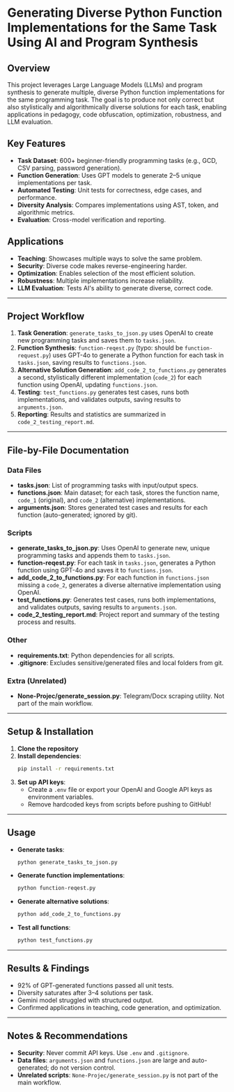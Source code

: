 # Generating Diverse Python Function Implementations for the Same Task Using AI and Program Synthesis

## Overview
This project leverages Large Language Models (LLMs) and program synthesis to generate multiple, diverse Python function implementations for the same programming task. The goal is to produce not only correct but also stylistically and algorithmically diverse solutions for each task, enabling applications in pedagogy, code obfuscation, optimization, robustness, and LLM evaluation.

## Key Features
- **Task Dataset**: 600+ beginner-friendly programming tasks (e.g., GCD, CSV parsing, password generation).
- **Function Generation**: Uses GPT models to generate 2–5 unique implementations per task.
- **Automated Testing**: Unit tests for correctness, edge cases, and performance.
- **Diversity Analysis**: Compares implementations using AST, token, and algorithmic metrics.
- **Evaluation**: Cross-model verification and reporting.

## Applications
- **Teaching**: Showcases multiple ways to solve the same problem.
- **Security**: Diverse code makes reverse-engineering harder.
- **Optimization**: Enables selection of the most efficient solution.
- **Robustness**: Multiple implementations increase reliability.
- **LLM Evaluation**: Tests AI's ability to generate diverse, correct code.

---

## Project Workflow
1. **Task Generation**: `generate_tasks_to_json.py` uses OpenAI to create new programming tasks and saves them to `tasks.json`.
2. **Function Synthesis**: `function-reqest.py` (typo: should be `function-request.py`) uses GPT-4o to generate a Python function for each task in `tasks.json`, saving results to `functions.json`.
3. **Alternative Solution Generation**: `add_code_2_to_functions.py` generates a second, stylistically different implementation (`code_2`) for each function using OpenAI, updating `functions.json`.
4. **Testing**: `test_functions.py` generates test cases, runs both implementations, and validates outputs, saving results to `arguments.json`.
5. **Reporting**: Results and statistics are summarized in `code_2_testing_report.md`.

---

## File-by-File Documentation

### Data Files
- **tasks.json**: List of programming tasks with input/output specs.
- **functions.json**: Main dataset; for each task, stores the function name, `code_1` (original), and `code_2` (alternative) implementations.
- **arguments.json**: Stores generated test cases and results for each function (auto-generated; ignored by git).

### Scripts
- **generate_tasks_to_json.py**: Uses OpenAI to generate new, unique programming tasks and appends them to `tasks.json`.
- **function-reqest.py**: For each task in `tasks.json`, generates a Python function using GPT-4o and saves it to `functions.json`.
- **add_code_2_to_functions.py**: For each function in `functions.json` missing a `code_2`, generates a diverse alternative implementation using OpenAI.
- **test_functions.py**: Generates test cases, runs both implementations, and validates outputs, saving results to `arguments.json`.
- **code_2_testing_report.md**: Project report and summary of the testing process and results.

### Other
- **requirements.txt**: Python dependencies for all scripts.
- **.gitignore**: Excludes sensitive/generated files and local folders from git.

### Extra (Unrelated)
- **None-Projec/generate_session.py**: Telegram/Docx scraping utility. Not part of the main workflow.

---

## Setup & Installation
1. **Clone the repository**
2. **Install dependencies**:
   ```bash
   pip install -r requirements.txt
   ```
3. **Set up API keys**:
   - Create a `.env` file or export your OpenAI and Google API keys as environment variables.
   - Remove hardcoded keys from scripts before pushing to GitHub!

---

## Usage
- **Generate tasks**:
  ```bash
  python generate_tasks_to_json.py
  ```
- **Generate function implementations**:
  ```bash
  python function-reqest.py
  ```
- **Generate alternative solutions**:
  ```bash
  python add_code_2_to_functions.py
  ```
- **Test all functions**:
  ```bash
  python test_functions.py
  ```

---

## Results & Findings
- 92% of GPT-generated functions passed all unit tests.
- Diversity saturates after 3–4 solutions per task.
- Gemini model struggled with structured output.
- Confirmed applications in teaching, code generation, and optimization.

---

## Notes & Recommendations
- **Security**: Never commit API keys. Use `.env` and `.gitignore`.
- **Data files**: `arguments.json` and `functions.json` are large and auto-generated; do not version control.
- **Unrelated scripts**: `None-Projec/generate_session.py` is not part of the main workflow.
